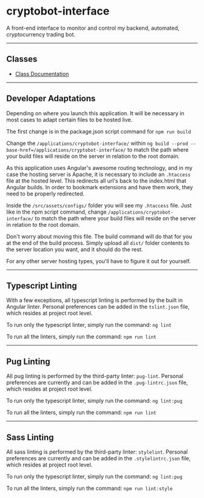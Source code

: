 # cryptobot-interface
A front-end interface to monitor and control my backend, automated, cryptocurrency trading bot.

---

## Classes

* [Class Documentation](docs/README.md)

---

## Developer Adaptations

Depending on where you launch this application. It will be necessary in most cases to adapt certain files to be hosted live.

The first change is in the package.json script command for `npm run build`

Change the `/applications/cryptobot-interface/` within `ng build --prod --base-href=/applications/cryptobot-interface/` to match the path where your build files will reside on the server in relation to the root domain.

As this application uses Angular's awesome routing technology, and in my case the hosting server is Apache, it is necessary to include an `.htaccess` file at the hosted level. This redirects all url's back to the index.html that Angular builds. In order to bookmark extensions and have them work, they need to be properly redirected.

Inside the `/src/assets/configs/` folder you will see my `.htaccess` file. Just like in the npm script command, change `/applications/cryptobot-interface/` to match the path where your build files will reside on the server in relation to the root domain.

Don't worry about moving this file. The build command will do that for you at the end of the build process. Simply upload all `dist/` folder contents to the server location you want, and it should do the rest.

For any other server hosting types, you'll have to figure it out for yourself.

---

## Typescript Linting

With a few exceptions, all typescript linting is performed by the built in Angular linter. Personal preferences can be added in the `tslint.json` file, which resides at project root level.

To run only the typescript linter, simply run the command: `ng lint`

To run all the linters, simply run the command: `npm run lint`

---

## Pug Linting

All pug linting is performed by the third-party linter: `pug-lint`. Personal preferences are currently and can be added in the `.pug-lintrc.json` file, which resides at project root level.

To run only the typescript linter, simply run the command: `ng lint:pug`

To run all the linters, simply run the command: `npm run lint`

---

## Sass Linting

All sass linting is performed by the third-party linter: `stylelint`. Personal preferences are currently and can be added in the `.stylelintrc.json` file, which resides at project root level.

To run only the typescript linter, simply run the command: `ng lint:pug`

To run all the linters, simply run the command: `npm run lint:style`
